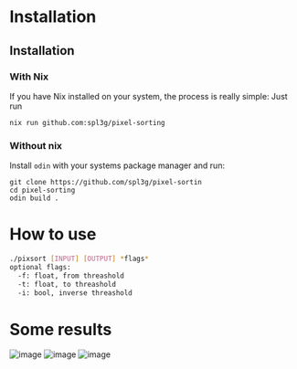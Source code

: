 # Installation
## Installation
### With Nix
If you have Nix installed on your system, the process is really simple:
Just run
```
nix run github.com:spl3g/pixel-sorting
```
### Without nix
Install `odin` with your systems package manager and run:
```
git clone https://github.com/spl3g/pixel-sortin
cd pixel-sorting
odin build .
```
# How to use
```sh
./pixsort [INPUT] [OUTPUT] *flags*
optional flags:
  -f: float, from threashold
  -t: float, to threashold
  -i: bool, inverse threashold
```
# Some results
![image](https://github.com/spl3g/pixel-sorting/assets/58591608/9d0786ba-fd9e-47bd-b8f9-a693f3d43981)
![image](https://github.com/spl3g/pixel-sorting/assets/58591608/7e61fb72-c57c-4193-90a5-760e2bb795c3)
![image](https://github.com/spl3g/pixel-sorting/assets/58591608/d87ce2dd-ee65-4e39-a11c-ea891cf27ead)
